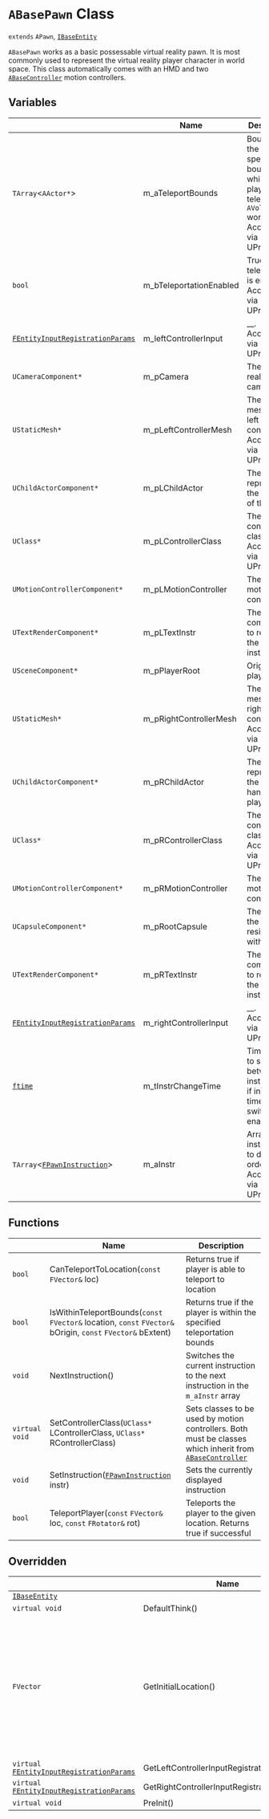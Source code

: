 # `ABasePawn` Class

`extends` `APawn`, [`IBaseEntity`](IBaseEntity.md)

`ABasePawn` works as a basic possessable virtual reality pawn. It is most commonly used to represent the virtual reality player character in world space. This class automatically comes with an HMD and two [`ABaseController`](ABaseController.md) motion controllers.

## Variables

|  | Name | Description |
| --- | --- | --- |
| `TArray`<`AActor*`> | m_aTeleportBounds | Bounds of the actor(s) specify the bounds in which the player can teleport. `AVolumes` work best. Accessible via UProperty |
| `bool` | m_bTeleportationEnabled | True if teleportation is enabled. Accessible via UProperty |
| [`FEntityInputRegistrationParams`](./typedefs.md) | m_leftControllerInput | __. Accessible via UProperty |
| `UCameraComponent*` | m_pCamera | The virtual reality camera |
| `UStaticMesh*` | m_pLeftControllerMesh | The static mesh of the left controller. Accessible via UProperty |
| `UChildActorComponent*` | m_pLChildActor | The actor representing the left hand of the player |
| `UClass*` | m_pLControllerClass | The left controller class. Accessible via UProperty |
| `UMotionControllerComponent*` | m_pLMotionController | The left motion controller |
| `UTextRenderComponent*` | m_pLTextInstr | The text component to render the left instruction |
| `USceneComponent*` | m_pPlayerRoot | Origin of the player |
| `UStaticMesh*` | m_pRightControllerMesh | The static mesh of the right controller. Accessible via UProperty |
| `UChildActorComponent*` | m_pRChildActor | The actor representing the right hand of the player |
| `UClass*` | m_pRControllerClass | The right controller class. Accessible via UProperty |
| `UMotionControllerComponent*` | m_pRMotionController | The right motion controller |
| `UCapsuleComponent*` | m_pRootCapsule | The capsule the player resides within |
| `UTextRenderComponent*` | m_pRTextInstr | The text component to render the right instruction |
| [`FEntityInputRegistrationParams`](./typedefs.md) | m_rightControllerInput | __. Accessible via UProperty |
| [`ftime`](./typedefs.md) | m_tInstrChangeTime | Time it takes to switch between instructions if instruction time switching is enabled |
| `TArray`<[`FPawnInstruction`](./typedefs.md)> | m_aInstr | Array of instructions to display in order. Accessible via UProperty |

## Functions

|  | Name | Description |
| -- | --- | --- |
|	`bool` | CanTeleportToLocation(`const` `FVector&` loc) | Returns true if player is able to teleport to location |
| `bool` | IsWithinTeleportBounds(`const` `FVector&` location, `const` `FVector&` bOrigin, `const` `FVector&` bExtent) | Returns true if the player is within the specified teleportation bounds |
| `void` | NextInstruction() | Switches the current instruction to the next instruction in the `m_aInstr` array |
| `virtual void` | SetControllerClass(`UClass*` LControllerClass, `UClass*` RControllerClass) | Sets classes to be used by motion controllers. Both must be classes which inherit from [`ABaseController`](./ABaseController.md) |
| `void` | SetInstruction([`FPawnInstruction`](./typedefs.md) instr) | Sets the currently displayed instruction |
|	`bool` | TeleportPlayer(`const` `FVector&` loc, `const` `FRotator&` rot) | Teleports the player to the given location. Returns true if successful |

## Overridden

|  | Name | Description |
| --- | --- | --- |
| [`IBaseEntity`](./IBaseEntity.md) | | |
| `virtual void` | DefaultThink() | __ |
| `FVector` | GetInitialLocation() | Returns the starting world location of the pawn where the Z axis value represents the location of the player feet, or the bottom of the capsule |
| `virtual` [`FEntityInputRegistrationParams`](./typedefs.md) | GetLeftControllerInputRegistrationParams() | __ |
| `virtual` [`FEntityInputRegistrationParams`](./typedefs.md) | GetRightControllerInputRegistrationParams() | __ |
| `virtual void` | PreInit() | __ |
